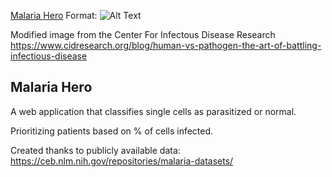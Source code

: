 
[Malaria Hero](malaria_hero.jpg)
Format: ![Alt Text](url)

Modified image from the Center For Infectous Disease Research
https://www.cidresearch.org/blog/human-vs-pathogen-the-art-of-battling-infectious-disease

## Malaria Hero

A web application that classifies single cells as parasitized or normal. 

Prioritizing patients based on % of cells infected.

Created thanks to publicly available data: 
https://ceb.nlm.nih.gov/repositories/malaria-datasets/

